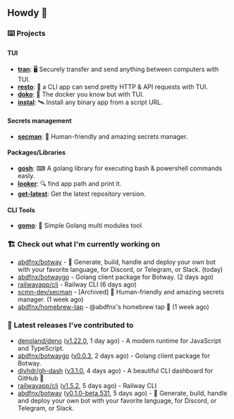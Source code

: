 ## Howdy 👋

### ⌨️ Projects

#### TUI

- [**tran**](https://github.com/abdfnx/tran): 🖥 Securely transfer and send anything between computers with TUI.
- [**resto**](https://github.com/abdfnx/resto): 🔗 a CLI app can send pretty HTTP & API requests with TUI.
- [**doko**](https://github.com/abdfnx/doko): 🐳 The docker you know but with TUI.
- [**instal**](https://github.com/abdfnx/instal): 🛰️ Install any binary app from a script URL.

#### Secrets management

- [**secman**](https://github.com/scmn-dev/secman): 👊 Human-friendly and amazing secrets manager.

#### Packages/Libraries

- [**gosh**](https://github.com/abdfnx/gosh): ⌨ A golang library for executing bash & powershell commands easly.
- [**looker**](https://github.com/abdfnx/looker): 🔍 find app path and print it.
- [**get-latest**](https://github.com/scmn-dev/get-latest): Get the latest repository version.

#### CLI Tools

- [**gomo**](https://github.com/abdfnx/gomo): 📐 Simple Golang multi modules tool.

### 🏗️ Check out what I'm currently working on


- [abdfnx/botway](https://github.com/abdfnx/botway) - 🤖 Generate, build, handle and deploy your own bot with your favorite language, for Discord, or Telegram, or Slack. (today)
- [abdfnx/botwaygo](https://github.com/abdfnx/botwaygo) - Golang client package for Botway. (2 days ago)
- [railwayapp/cli](https://github.com/railwayapp/cli) - Railway CLI (6 days ago)
- [scmn-dev/secman](https://github.com/scmn-dev/secman) - [Archived] 👊 Human-friendly and amazing secrets manager. (1 week ago)
- [abdfnx/homebrew-tap](https://github.com/abdfnx/homebrew-tap) - @abdfnx&#39;s homebrew tap 🍺 (1 week ago)

### 🔭 Latest releases I've contributed to

- [denoland/deno](https://github.com/denoland/deno) ([v1.22.0](https://github.com/denoland/deno/releases/tag/v1.22.0), 1 day ago) - A modern runtime for JavaScript and TypeScript.
- [abdfnx/botwaygo](https://github.com/abdfnx/botwaygo) ([v0.0.3](https://github.com/abdfnx/botwaygo/releases/tag/v0.0.3), 2 days ago) - Golang client package for Botway.
- [dlvhdr/gh-dash](https://github.com/dlvhdr/gh-dash) ([v3.1.0](https://github.com/dlvhdr/gh-dash/releases/tag/v3.1.0), 4 days ago) - A beautiful CLI dashboard for GitHub 🚀 
- [railwayapp/cli](https://github.com/railwayapp/cli) ([v1.5.2](https://github.com/railwayapp/cli/releases/tag/v1.5.2), 5 days ago) - Railway CLI
- [abdfnx/botway](https://github.com/abdfnx/botway) ([v0.1.0-beta.531](https://github.com/abdfnx/botway/releases/tag/v0.1.0-beta.531), 5 days ago) - 🤖 Generate, build, handle and deploy your own bot with your favorite language, for Discord, or Telegram, or Slack.
